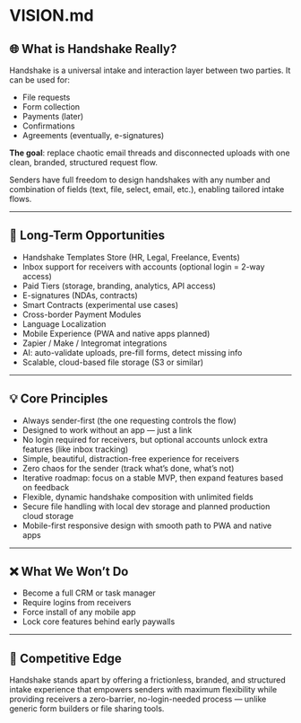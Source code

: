 # VISION.md

## 🌐 What is Handshake Really?

Handshake is a universal intake and interaction layer between two parties. It can be used for:

* File requests  
* Form collection  
* Payments (later)  
* Confirmations  
* Agreements (eventually, e-signatures)

**The goal**: replace chaotic email threads and disconnected uploads with one clean, branded, structured request flow.

Senders have full freedom to design handshakes with any number and combination of fields (text, file, select, email, etc.), enabling tailored intake flows.

---

## 🔭 Long-Term Opportunities

* Handshake Templates Store (HR, Legal, Freelance, Events)  
* Inbox support for receivers with accounts (optional login = 2-way access)  
* Paid Tiers (storage, branding, analytics, API access)  
* E-signatures (NDAs, contracts)  
* Smart Contracts (experimental use cases)  
* Cross-border Payment Modules  
* Language Localization  
* Mobile Experience (PWA and native apps planned)  
* Zapier / Make / Integromat integrations  
* AI: auto-validate uploads, pre-fill forms, detect missing info  
* Scalable, cloud-based file storage (S3 or similar)

---

## 💡 Core Principles

* Always sender-first (the one requesting controls the flow)  
* Designed to work without an app — just a link  
* No login required for receivers, but optional accounts unlock extra features (like inbox tracking)  
* Simple, beautiful, distraction-free experience for receivers  
* Zero chaos for the sender (track what’s done, what’s not)  
* Iterative roadmap: focus on a stable MVP, then expand features based on feedback  
* Flexible, dynamic handshake composition with unlimited fields  
* Secure file handling with local dev storage and planned production cloud storage  
* Mobile-first responsive design with smooth path to PWA and native apps

---

## ❌ What We Won’t Do

* Become a full CRM or task manager  
* Require logins from receivers  
* Force install of any mobile app  
* Lock core features behind early paywalls

---

## 📌 Competitive Edge

Handshake stands apart by offering a frictionless, branded, and structured intake experience that empowers senders with maximum flexibility while providing receivers a zero-barrier, no-login-needed process — unlike generic form builders or file sharing tools.




